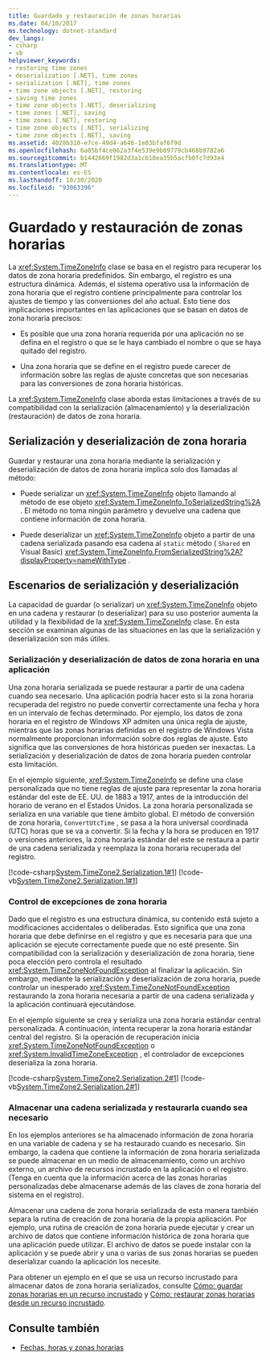 ```yaml
---
title: Guardado y restauración de zonas horarias
ms.date: 04/10/2017
ms.technology: dotnet-standard
dev_langs:
- csharp
- vb
helpviewer_keywords:
- restoring time zones
- deserialization [.NET], time zones
- serialization [.NET], time zones
- time zone objects [.NET], restoring
- saving time zones
- time zone objects [.NET], deserializing
- time zones [.NET], saving
- time zones [.NET], restoring
- time zone objects [.NET], serializing
- time zone objects [.NET], saving
ms.assetid: 4028b310-e7ce-49d4-a646-1e83bfaf6f9d
ms.openlocfilehash: 6a05bf4ce062a3f4e539e9b89779cb468b9782a6
ms.sourcegitcommit: b1442669f1982d3a1cb18ea35b5acfb0fc7d93e4
ms.translationtype: MT
ms.contentlocale: es-ES
ms.lasthandoff: 10/30/2020
ms.locfileid: "93063396"
---
```

# <a name="saving-and-restoring-time-zones"></a>Guardado y restauración de zonas horarias

La <xref:System.TimeZoneInfo> clase se basa en el registro para recuperar los datos de zona horaria predefinidos. Sin embargo, el registro es una estructura dinámica. Además, el sistema operativo usa la información de zona horaria que el registro contiene principalmente para controlar los ajustes de tiempo y las conversiones del año actual. Esto tiene dos implicaciones importantes en las aplicaciones que se basan en datos de zona horaria precisos:

- Es posible que una zona horaria requerida por una aplicación no se defina en el registro o que se le haya cambiado el nombre o que se haya quitado del registro.

- Una zona horaria que se define en el registro puede carecer de información sobre las reglas de ajuste concretas que son necesarias para las conversiones de zona horaria históricas.

La <xref:System.TimeZoneInfo> clase aborda estas limitaciones a través de su compatibilidad con la serialización (almacenamiento) y la deserialización (restauración) de datos de zona horaria.

## <a name="time-zone-serialization-and-deserialization"></a>Serialización y deserialización de zona horaria

Guardar y restaurar una zona horaria mediante la serialización y deserialización de datos de zona horaria implica solo dos llamadas al método:

- Puede serializar un <xref:System.TimeZoneInfo> objeto llamando al método de ese objeto <xref:System.TimeZoneInfo.ToSerializedString%2A> . El método no toma ningún parámetro y devuelve una cadena que contiene información de zona horaria.

- Puede deserializar un <xref:System.TimeZoneInfo> objeto a partir de una cadena serializada pasando esa cadena al `static` método ( `Shared` en Visual Basic) <xref:System.TimeZoneInfo.FromSerializedString%2A?displayProperty=nameWithType> .

## <a name="serialization-and-deserialization-scenarios"></a>Escenarios de serialización y deserialización

La capacidad de guardar (o serializar) un <xref:System.TimeZoneInfo> objeto en una cadena y restaurar (o deserializar) para su uso posterior aumenta la utilidad y la flexibilidad de la <xref:System.TimeZoneInfo> clase. En esta sección se examinan algunas de las situaciones en las que la serialización y deserialización son más útiles.

### <a name="serializing-and-deserializing-time-zone-data-in-an-application"></a>Serialización y deserialización de datos de zona horaria en una aplicación

Una zona horaria serializada se puede restaurar a partir de una cadena cuando sea necesario. Una aplicación podría hacer esto si la zona horaria recuperada del registro no puede convertir correctamente una fecha y hora en un intervalo de fechas determinado. Por ejemplo, los datos de zona horaria en el registro de Windows XP admiten una única regla de ajuste, mientras que las zonas horarias definidas en el registro de Windows Vista normalmente proporcionan información sobre dos reglas de ajuste. Esto significa que las conversiones de hora históricas pueden ser inexactas. La serialización y deserialización de datos de zona horaria pueden controlar esta limitación.

En el ejemplo siguiente, <xref:System.TimeZoneInfo> se define una clase personalizada que no tiene reglas de ajuste para representar la zona horaria estándar del este de EE. UU. de 1883 a 1917, antes de la introducción del horario de verano en el Estados Unidos. La zona horaria personalizada se serializa en una variable que tiene ámbito global. El método de conversión de zona horaria, `ConvertUtcTime` , se pasa a la hora universal coordinada (UTC) horas que se va a convertir. Si la fecha y la hora se producen en 1917 o versiones anteriores, la zona horaria estándar del este se restaura a partir de una cadena serializada y reemplaza la zona horaria recuperada del registro.

[!code-csharp[System.TimeZone2.Serialization.1#1](../../../samples/snippets/csharp/VS_Snippets_CLR_System/system.TimeZone2.Serialization.1/cs/Serialization.cs#1)]
[!code-vb[System.TimeZone2.Serialization.1#1](../../../samples/snippets/visualbasic/VS_Snippets_CLR_System/system.TimeZone2.Serialization.1/vb/Serialization.vb#1)]

### <a name="handling-time-zone-exceptions"></a>Control de excepciones de zona horaria

Dado que el registro es una estructura dinámica, su contenido está sujeto a modificaciones accidentales o deliberadas. Esto significa que una zona horaria que debe definirse en el registro y que es necesaria para que una aplicación se ejecute correctamente puede que no esté presente. Sin compatibilidad con la serialización y deserialización de zona horaria, tiene poca elección pero controla el resultado <xref:System.TimeZoneNotFoundException> al finalizar la aplicación. Sin embargo, mediante la serialización y deserialización de zona horaria, puede controlar un inesperado <xref:System.TimeZoneNotFoundException> restaurando la zona horaria necesaria a partir de una cadena serializada y la aplicación continuará ejecutándose.

En el ejemplo siguiente se crea y serializa una zona horaria estándar central personalizada. A continuación, intenta recuperar la zona horaria estándar central del registro. Si la operación de recuperación inicia <xref:System.TimeZoneNotFoundException> o <xref:System.InvalidTimeZoneException> , el controlador de excepciones deserializa la zona horaria.

[!code-csharp[System.TimeZone2.Serialization.2#1](../../../samples/snippets/csharp/VS_Snippets_CLR_System/system.TimeZone2.Serialization.2/cs/Serialization2.cs#1)]
[!code-vb[System.TimeZone2.Serialization.2#1](../../../samples/snippets/visualbasic/VS_Snippets_CLR_System/system.TimeZone2.Serialization.2/vb/Serialization2.vb#1)]

### <a name="storing-a-serialized-string-and-restoring-it-when-needed"></a>Almacenar una cadena serializada y restaurarla cuando sea necesario

En los ejemplos anteriores se ha almacenado información de zona horaria en una variable de cadena y se ha restaurado cuando es necesario. Sin embargo, la cadena que contiene la información de zona horaria serializada se puede almacenar en un medio de almacenamiento, como un archivo externo, un archivo de recursos incrustado en la aplicación o el registro. (Tenga en cuenta que la información acerca de las zonas horarias personalizadas debe almacenarse además de las claves de zona horaria del sistema en el registro).

Almacenar una cadena de zona horaria serializada de esta manera también separa la rutina de creación de zona horaria de la propia aplicación. Por ejemplo, una rutina de creación de zona horaria puede ejecutar y crear un archivo de datos que contiene información histórica de zona horaria que una aplicación puede utilizar. El archivo de datos se puede instalar con la aplicación y se puede abrir y una o varias de sus zonas horarias se pueden deserializar cuando la aplicación los necesite.

Para obtener un ejemplo en el que se usa un recurso incrustado para almacenar datos de zona horaria serializados, consulte [Cómo: guardar zonas horarias en un recurso incrustado](save-time-zones-to-an-embedded-resource.md) y [Cómo: restaurar zonas horarias desde un recurso incrustado](restore-time-zones-from-an-embedded-resource.md).

## <a name="see-also"></a>Consulte también

- [Fechas, horas y zonas horarias](index.md)
